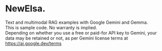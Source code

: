 # NewElsa.
Text and multimodal RAG examples with Google Gemini and Gemma.  
This is sample code. No warranty is implied.  
Depending on whether you use a free or paid-for API key to Gemini, your data may be retained or not, as per Gemini license terms at https://ai.google.dev/terms

